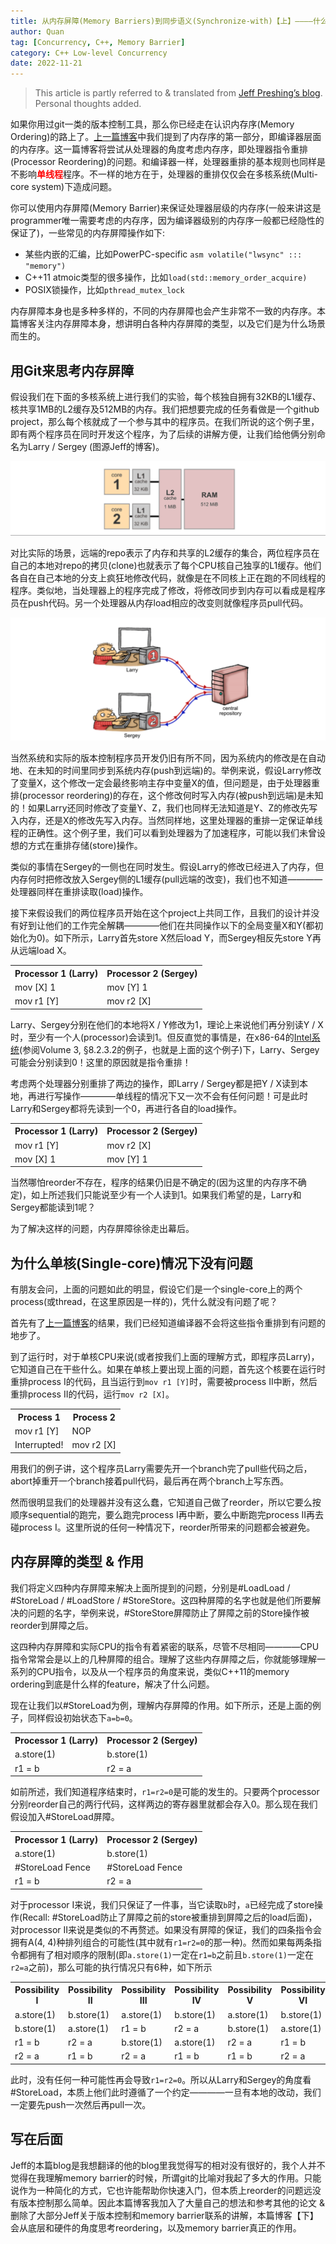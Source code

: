 ```yaml
---
title: 从内存屏障(Memory Barriers)到同步语义(Synchronize-with)【上】————什么是内存屏障
author: Quan
tag: [Concurrency, C++, Memory Barrier]
category: C++ Low-level Concurrency
date: 2022-11-21
---
```


> This article is partly referred to & translated from [Jeff Preshing’s blog](https://preshing.com/20120710/memory-barriers-are-like-source-control-operations/). Personal thoughts added.

如果你用过git一类的版本控制工具，那么你已经走在认识内存序(Memory Ordering)的路上了。[上一篇博客](https://chocho-quan.github.io/2022/11/17/compiler-reordering/)中我们提到了内存序的第一部分，即编译器层面的内存序。这一篇博客将尝试从处理器的角度考虑内存序，即处理器指令重排(Processor Reordering)的问题。和编译器一样，处理器重排的基本规则也同样是不影响<font color=red><b>单线程</b></font>程序。不一样的地方在于，处理器的重排仅仅会在多核系统(Multi-core system)下造成问题。

你可以使用内存屏障(Memory Barrier)来保证处理器层级的内存序(一般来讲这是programmer唯一需要考虑的内存序，因为编译器级别的内存序一般都已经隐性的保证了)，一些常见的内存屏障操作如下:

- 某些内嵌的汇编，比如PowerPC-specific `asm volatile("lwsync" ::: "memory")`
- C++11 atmoic类型的很多操作，比如`load(std::memory_order_acquire)`
- POSIX锁操作，比如`pthread_mutex_lock`

内存屏障本身也是多种多样的，不同的内存屏障也会产生非常不一致的内存序。本篇博客关注内存屏障本身，想讲明白各种内存屏障的类型，以及它们是为什么场景而生的。

## 用Git来思考内存屏障

假设我们在下面的多核系统上进行我们的实验，每个核独自拥有32KB的L1缓存、核共享1MB的L2缓存及512MB的内存。我们把想要完成的任务看做是一个github project，那么每个核就成了一个参与其中的程序员。在我们所说的这个例子里，即有两个程序员在同时开发这个程序，为了后续的讲解方便，让我们给他俩分别命名为Larry / Sergey (图源Jeff的博客)。

![](images/sys.png)

对比实际的场景，远端的repo表示了内存和共享的L2缓存的集合，两位程序员在自己的本地对repo的拷贝(clone)也就表示了每个CPU核自己独享的L1缓存。他们各自在自己本地的分支上疯狂地修改代码，就像是在不同核上正在跑的不同线程的程序。类似地，当处理器上的程序完成了修改，将修改同步到内存可以看成是程序员在push代码。另一个处理器从内存load相应的改变则就像程序员pull代码。

![](images/ls.png)

当然系统和实际的版本控制程序员开发仍旧有所不同，因为系统内的修改是在自动地、在未知的时间里同步到系统内存(push到远端)的。举例来说，假设Larry修改了变量X，这个修改一定会最终影响主存中变量X的值，但问题是，由于处理器重排(processor reordering)的存在，这个修改何时写入内存(被push到远端)是未知的！如果Larry还同时修改了变量Y、Z，我们也同样无法知道是Y、Z的修改先写入内存，还是X的修改先写入内存。当然同样地，这里处理器的重排一定保证单线程的正确性。这个例子里，我们可以看到处理器为了加速程序，可能以我们未曾设想的方式在重排存储(store)操作。

类似的事情在Sergey的一侧也在同时发生。假设Larry的修改已经进入了内存，但内存何时把修改放入Sergey侧的L1缓存(pull远端的改变)，我们也不知道————处理器同样在重排读取(load)操作。

接下来假设我们的两位程序员开始在这个project上共同工作，且我们的设计并没有好到让他们的工作完全解耦————他们在共同操作以下的全局变量X和Y(都初始化为0)。如下所示，Larry首先store X然后load Y，而Sergey相反先store Y再从远端load X。

<table margin-left="auto", margin-right="auto", text-align="center">
  <tr>
    <th>Processor 1 (Larry)</th>
    <th>Processor 2 (Sergey)</th>
  </tr>
  <tr>
    <td>mov [X] 1</td>
    <td>mov [Y] 1</td>
  </tr>
  <tr>
    <td>mov r1 [Y]</td>
    <td>mov r2 [X]</td>
  </tr>
</table>

Larry、Sergey分别在他们的本地将X / Y修改为1，理论上来说他们再分别读Y / X时，至少有一个人(processor)会读到1。但反直觉的事情是，在x86-64的[Intel系统](https://www.intel.com/content/www/us/en/developer/articles/technical/intel-sdm.html)(参阅Volume 3, §8.2.3.2的例子，也就是上面的这个例子)下，Larry、Sergey可能会分别读到0！这里的原因就是指令重排！

考虑两个处理器分别重排了两边的操作，即Larry / Sergey都是把Y / X读到本地，再进行写操作————单线程的情况下又一次不会有任何问题！可是此时Larry和Sergey都将先读到一个0，再进行各自的load操作。

<table margin-left="auto", margin-right="auto", text-align="center">
  <tr>
    <th>Processor 1 (Larry)</th>
    <th>Processor 2 (Sergey)</th>
  </tr>
  <tr>
    <td>mov r1 [Y]</td>
    <td>mov r2 [X]</td>
  </tr>
  <tr>
    <td>mov [X] 1</td>
    <td>mov [Y] 1</td>
  </tr>
</table>

当然哪怕reorder不存在，程序的结果仍旧是不确定的(因为这里的内存序不确定)，如上所述我们只能说至少有一个人读到1。如果我们希望的是，Larry和Sergey都能读到1呢？

为了解决这样的问题，内存屏障徐徐走出幕后。

## 为什么单核(Single-core)情况下没有问题

有朋友会问，上面的问题如此的明显，假设它们是一个single-core上的两个process(或thread，在这里原因是一样的)，凭什么就没有问题了呢？

首先有了[上一篇博客](https://chocho-quan.github.io/2022/11/17/compiler-reordering/)的结果，我们已经知道编译器不会将这些指令重排到有问题的地步了。

到了运行时，对于单核CPU来说(或者按我们上面的理解方式，即程序员Larry)，它知道自己在干些什么。如果在单核上要出现上面的问题，首先这个核要在运行时重排process I的代码，且当运行到`mov r1 [Y]`时，需要被process II中断，然后重排process II的代码，运行`mov r2 [X]`。

<table margin-left="auto", margin-right="auto", text-align="center">
  <tr>
    <th>Process 1</th>
    <th>Process 2</th>
  </tr>
  <tr>
    <td>mov r1 [Y]</td>
    <td>NOP</td>
  </tr>
  <tr>
    <td>Interrupted!</td>
    <td>mov r2 [X]</td>
  </tr>
</table>

用我们的例子讲，这个程序员Larry需要先开一个branch完了pull些代码之后，abort掉重开一个branch接着pull代码，最后再在两个branch上写东西。

然而很明显我们的处理器并没有这么蠢，它知道自己做了reorder，所以它要么按顺序sequential的跑完，要么跑完process I再中断，要么中断跑完process II再去碰process I。这里所说的任何一种情况下，reorder所带来的问题都会被避免。

## 内存屏障的类型 & 作用

我们将定义四种内存屏障来解决上面所提到的问题，分别是#LoadLoad / #StoreLoad / #LoadStore / #StoreStore。这四种屏障的名字也就是他们所要解决的问题的名字，举例来说，#StoreStore屏障防止了屏障之前的Store操作被reorder到屏障之后。

这四种内存屏障和实际CPU的指令有着紧密的联系，尽管不尽相同————CPU指令常常会是以上的几种屏障的组合。理解了这些内存屏障之后，你就能够理解一系列的CPU指令，以及从一个程序员的角度来说，类似C++11的memory ordering到底是什么样的feature，解决了什么问题。

现在让我们以#StoreLoad为例，理解内存屏障的作用。如下所示，还是上面的例子，同样假设初始状态下`a=b=0`。

<table margin-left="auto", margin-right="auto", text-align="center">
  <tr>
    <th>Processor 1 (Larry)</th>
    <th>Processor 2 (Sergey)</th>
  </tr>
  <tr>
    <td>a.store(1)</td>
    <td>b.store(1)</td>
  </tr>
  <tr>
    <td>r1 = b</td>
    <td>r2 = a</td>
  </tr>
</table>

如前所述，我们知道程序结束时，`r1=r2=0`是可能的发生的。只要两个processor分别reorder自己的两行代码，这样两边的寄存器里就都会存入0。那么现在我们假设加入#StoreLoad屏障。

<table margin-left="auto", margin-right="auto", text-align="center">
  <tr>
    <th>Processor 1 (Larry)</th>
    <th>Processor 2 (Sergey)</th>
  </tr>
  <tr>
    <td>a.store(1)</td>
    <td>b.store(1)</td>
  </tr>
  <tr>
    <td>#StoreLoad Fence</td>
    <td>#StoreLoad Fence</td>
  </tr>
  <tr>
    <td>r1 = b</td>
    <td>r2 = a</td>
  </tr>
</table>

对于processor I来说，我们只保证了一件事，当它读取`b`时，`a`已经完成了store操作(Recall: #StoreLoad防止了屏障之前的store被重排到屏障之后的load后面)，对processor II来说是类似的不再赘述。如果没有屏障的保证，我们的四条指令会拥有A(4, 4)种排列组合的可能性(其中就有`r1=r2=0`的那一种)。然而如果每两条指令都拥有了相对顺序的限制(即`a.store(1)`一定在`r1=b`之前且`b.store(1)`一定在`r2=a`之前)，那么可能的执行情况只有6种，如下所示

<table margin-left="auto", margin-right="auto", text-align="center">
  <tr>
    <th>Possibility I</th>
    <th>Possibility II</th>
    <th>Possibility III</th>
    <th>Possibility IV</th>
    <th>Possibility V</th>
    <th>Possibility VI</th>
  </tr>
  <tr>
    <td>a.store(1)</td>
    <td>b.store(1)</td>
    <td>a.store(1)</td>
    <td>b.store(1)</td>
    <td>a.store(1)</td>
    <td>b.store(1)</td>
  </tr>
  <tr>
    <td>b.store(1)</td>
    <td>a.store(1)</td>
    <td>r1 = b</td>
    <td>r2 = a</td>
    <td>b.store(1)</td>
    <td>a.store(1)</td>
  </tr>
  <tr>
    <td>r1 = b</td>
    <td>r2 = a</td>
    <td>b.store(1)</td>
    <td>a.store(1)</td>
    <td>r2 = a</td>
    <td>r1 = b</td>
  </tr>
  <tr>
    <td>r2 = a</td>
    <td>r1 = b</td>
    <td>r2 = a</td>
    <td>r1 = b</td>
    <td>r1 = b</td>
    <td>r2 = a</td>
  </tr>
</table>

此时，没有任何一种可能性再会导致`r1=r2=0`。所以从Larry和Sergey的角度看#StoreLoad，本质上他们此时遵循了一个约定————一旦有本地的改动，我们一定要先push一次然后再pull一次。

## 写在后面

Jeff的本篇blog是我想翻译的他的blog里我觉得写的相对没有很好的，我个人并不觉得在我理解memory barrier的时候，所谓git的比喻对我起了多大的作用。只能说作为一种简化的方式，它也许能帮助你快速入门，但本质上reorder的问题远没有版本控制那么简单。因此本篇博客我加入了大量自己的想法和参考其他的论文 & 删除了大部分Jeff关于版本控制和memory barrier联系的讲解，本篇博客【下】会从底层和硬件的角度思考reordering，以及memory barrier真正的作用。
